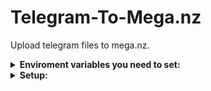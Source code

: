 # Telegram-To-Mega.nz

Upload telegram files to mega.nz.

<details>
<summary><b>Enviroment variables you need to set:</b></summary>

`API_ID`: Go to [my.telegram.org](https://my.telegram.org) to obtain this.

`API_HASH`: Go to [my.telegram.org](https://my.telegram.org) to obtain this.

`TG_BOT_TOKEN`: Get the bot token from [BotFather](https://telegram.dog/botfather).

`DB`: PostgreSQL connect string.

</details>

<details>
<summary><b>Setup:</b></summary>

  1. Create bot in [BotFather](https://telegram.dog/botfather).
  2. Obtain API_ID and API_HASH on [my.telegram.org](https://my.telegram.org).
  3. Create postgresql database and table (database.sql).
  4. Set all enviroment variables.
  5. Run `main.py`.

</details>